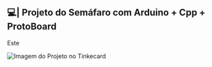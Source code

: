 ## 💻| Projeto do Semáfaro com Arduino + Cpp + ProtoBoard

  Este 

![Imagem do Projeto no Tinkecard](https://github.com/user-attachments/assets/49206bc0-7cde-4ada-b7f5-ab6e50eed3be)
